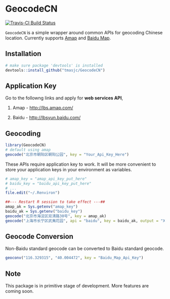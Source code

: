 GeocodeCN
================

[![Travis-CI Build Status](https://travis-ci.org/tmasjc/GeocodeCN.svg?branch=master)](https://travis-ci.org/tmasjc/GeocodeCN)

`GeocodeCN` is a simple wrapper around common APIs for geocoding Chinese location. Currently supports [Amap](%22http://lbs.amap.com/%22) and [Baidu Map](%22http://lbsyun.baidu.com/%22).

Installation
------------

``` r
# make sure package 'devtools' is installed
devtools::install_github("tmasjc/GeocodeCN")
```

Application Key
---------------

Go to the followng links and apply for **web services API**,

1.  Amap - <http://lbs.amap.com/>

2.  Baidu - <http://lbsyun.baidu.com/>

Geocoding
---------

``` r
library(GeocodeCN)
# default using amap
geocode("北京市朝阳区朝阳公园", key = "Your_Api_Key_Here")
```

These APIs require application key to work. It will be more convenient to store your application keys in your environment as variables.

``` r
# amap_key = "amap_api_key_put_here"
# baidu_key = "baidu_api_key_put_here"
# ...
file.edit("~/.Renviron")

##--- Restart R session to take effect ---##
amap_ak = Sys.getenv("amap_key")
baidu_ak = Sys.getenv("baidu_key")
geocode("北京市海淀区双清路30号", key = amap_ak)
geocode("上海市长宁区武夷花园", api = "baidu", key = baidu_ak, output = "XML")
```

Geocode Conversion
------------------

Non-Baidu standard geocode can be converted to Baidu standard geocode.

``` r
geoconv("116.329315", "40.004472", key = "Baidu_Map_Api_Key")
```

Note
----

This package is in primitive stage of development. More features are coming soon.
